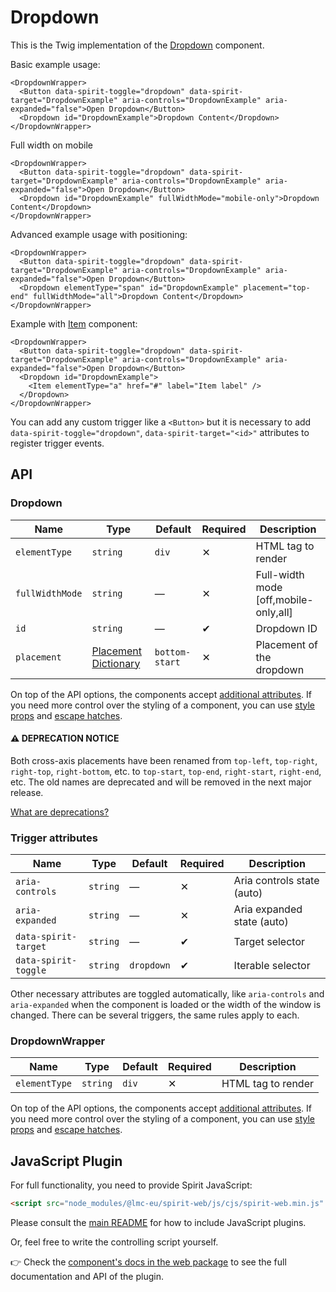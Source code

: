 # Dropdown

This is the Twig implementation of the [Dropdown][dropdown] component.

Basic example usage:

```twig
<DropdownWrapper>
  <Button data-spirit-toggle="dropdown" data-spirit-target="DropdownExample" aria-controls="DropdownExample" aria-expanded="false">Open Dropdown</Button>
  <Dropdown id="DropdownExample">Dropdown Content</Dropdown>
</DropdownWrapper>
```

Full width on mobile

```twig
<DropdownWrapper>
  <Button data-spirit-toggle="dropdown" data-spirit-target="DropdownExample" aria-controls="DropdownExample" aria-expanded="false">Open Dropdown</Button>
  <Dropdown id="DropdownExample" fullWidthMode="mobile-only">Dropdown Content</Dropdown>
</DropdownWrapper>
```

Advanced example usage with positioning:

```twig
<DropdownWrapper>
  <Button data-spirit-toggle="dropdown" data-spirit-target="DropdownExample" aria-controls="DropdownExample" aria-expanded="false">Open Dropdown</Button>
  <Dropdown elementType="span" id="DropdownExample" placement="top-end" fullWidthMode="all">Dropdown Content</Dropdown>
</DropdownWrapper>
```

Example with [Item][item] component:

```twig
<DropdownWrapper>
  <Button data-spirit-toggle="dropdown" data-spirit-target="DropdownExample" aria-controls="DropdownExample" aria-expanded="false">Open Dropdown</Button>
  <Dropdown id="DropdownExample">
    <Item elementType="a" href="#" label="Item label" />
  </Dropdown>
</DropdownWrapper>
```

You can add any custom trigger like a `<Button>` but it is necessary to add `data-spirit-toggle="dropdown"`, `data-spirit-target="<id>"`
attributes to register trigger events.

## API

### Dropdown

| Name            | Type                                         | Default        | Required | Description                           |
| --------------- | -------------------------------------------- | -------------- | -------- | ------------------------------------- |
| `elementType`   | `string`                                     | `div`          | ✕        | HTML tag to render                    |
| `fullWidthMode` | `string`                                     | —              | ✕        | Full-width mode [off,mobile-only,all] |
| `id`            | `string`                                     | —              | ✔        | Dropdown ID                           |
| `placement`     | [Placement Dictionary][dictionary-placement] | `bottom-start` | ✕        | Placement of the dropdown             |

On top of the API options, the components accept [additional attributes][readme-additional-attributes].
If you need more control over the styling of a component, you can use [style props][readme-style-props]
and [escape hatches][readme-escape-hatches].

#### ⚠️ DEPRECATION NOTICE

Both cross-axis placements have been renamed from `top-left`, `top-right`, `right-top`, `right-bottom`,
etc. to `top-start`, `top-end`, `right-start`, `right-end`, etc. The old names are deprecated and will be
removed in the next major release.

[What are deprecations?][readme-deprecations]

### Trigger attributes

| Name                 | Type     | Default    | Required | Description                |
| -------------------- | -------- | ---------- | -------- | -------------------------- |
| `aria-controls`      | `string` | —          | ✕        | Aria controls state (auto) |
| `aria-expanded`      | `string` | —          | ✕        | Aria expanded state (auto) |
| `data-spirit-target` | `string` | —          | ✔        | Target selector            |
| `data-spirit-toggle` | `string` | `dropdown` | ✔        | Iterable selector          |

Other necessary attributes are toggled automatically, like `aria-controls` and `aria-expanded` when the component is loaded
or the width of the window is changed. There can be several triggers, the same rules apply to each.

### DropdownWrapper

| Name          | Type     | Default | Required | Description        |
| ------------- | -------- | ------- | -------- | ------------------ |
| `elementType` | `string` | `div`   | ✕        | HTML tag to render |

On top of the API options, the components accept [additional attributes][readme-additional-attributes].
If you need more control over the styling of a component, you can use [style props][readme-style-props]
and [escape hatches][readme-escape-hatches].

## JavaScript Plugin

For full functionality, you need to provide Spirit JavaScript:

```html
<script src="node_modules/@lmc-eu/spirit-web/js/cjs/spirit-web.min.js" async></script>
```

Please consult the [main README][web-readme] for how to include JavaScript plugins.

Or, feel free to write the controlling script yourself.

👉 Check the [component's docs in the web package][web-js-api] to see the full documentation and API of the plugin.

[dictionary-placement]: https://github.com/lmc-eu/spirit-design-system/tree/main/docs/DICTIONARIES.md#placement
[dropdown]: https://github.com/lmc-eu/spirit-design-system/tree/main/packages/web/src/scss/components/Dropdown
[item]: https://github.com/lmc-eu/spirit-design-system/blob/main/packages/web-twig/src/Resources/components/Item/README.md
[readme-additional-attributes]: https://github.com/lmc-eu/spirit-design-system/blob/main/packages/web-twig/README.md#additional-attributes
[readme-deprecations]: https://github.com/lmc-eu/spirit-design-system/tree/main/packages/web-twig/README.md#deprecations
[readme-style-props]: https://github.com/lmc-eu/spirit-design-system/blob/main/packages/web-twig/README.md#style-props
[readme-escape-hatches]: https://github.com/lmc-eu/spirit-design-system/blob/main/packages/web-twig/README.md#escape-hatches
[web-js-api]: https://github.com/lmc-eu/spirit-design-system/blob/main/packages/web/src/scss/components/Dropdown/README.md#javascript
[web-readme]: https://github.com/lmc-eu/spirit-design-system/blob/main/packages/web/README.md
